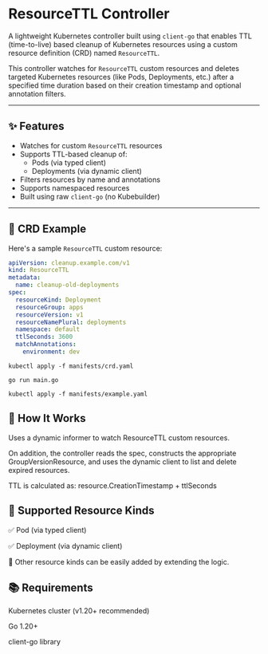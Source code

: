 # ResourceTTL Controller

A lightweight Kubernetes controller built using `client-go` that enables TTL (time-to-live) based cleanup of Kubernetes resources using a custom resource definition (CRD) named `ResourceTTL`.

This controller watches for `ResourceTTL` custom resources and deletes targeted Kubernetes resources (like Pods, Deployments, etc.) after a specified time duration based on their creation timestamp and optional annotation filters.

---

## ✨ Features

- Watches for custom `ResourceTTL` resources
- Supports TTL-based cleanup of:
  - Pods (via typed client)
  - Deployments (via dynamic client)
- Filters resources by name and annotations
- Supports namespaced resources
- Built using raw `client-go` (no Kubebuilder)

---

## 🧱 CRD Example

Here's a sample `ResourceTTL` custom resource:

```yaml
apiVersion: cleanup.example.com/v1
kind: ResourceTTL
metadata:
  name: cleanup-old-deployments
spec:
  resourceKind: Deployment
  resourceGroup: apps
  resourceVersion: v1
  resourceNamePlural: deployments
  namespace: default
  ttlSeconds: 3600
  matchAnnotations:
    environment: dev
```

`kubectl apply -f manifests/crd.yaml`

`go run main.go`

`kubectl apply -f manifests/example.yaml`

## 🔧 How It Works

Uses a dynamic informer to watch ResourceTTL custom resources.

On addition, the controller reads the spec, constructs the appropriate GroupVersionResource, and uses the dynamic client to list and delete expired resources.

TTL is calculated as:
resource.CreationTimestamp + ttlSeconds

## 📌 Supported Resource Kinds

✅ Pod (via typed client)

✅ Deployment (via dynamic client)

🚧 Other resource kinds can be easily added by extending the logic.

## 📚 Requirements

Kubernetes cluster (v1.20+ recommended)

Go 1.20+

client-go library
